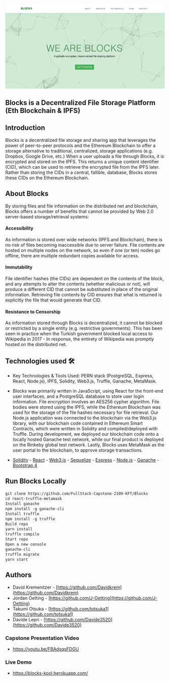 ![Screenshot](Blocks.png)

## Blocks is a Decentralized File Storage Platform (Eth Blockchain & IPFS) 

## Introduction
Blocks is a decentralized file storage and sharing app that leverages the power of peer-to-peer protocols and the Ethereum Blockchain to offer a storage alternative to traditional, centralized, storage applications (e.g. Dropbox, Google Drive, etc.) When a user uploads a file through Blocks, it is encrypted and stored on the IPFS. This returns a unique content identifier (CID), which can be used to retrieve the encrypted file from the IPFS later. Rather than storing the CIDs in a central, fallible, database, Blocks stores these CIDs on the Ethereum Blockchain. 


## About Blocks

By storing files and file information on the distributed net and blockchain, Blocks offers a number of benefits that cannot be provided by Web 2.0 server-based storage/retrieval systems:

#### Accessibility
As information is stored over wide networks (IPFS and Blockchain), there is no risk of files becoming inaccessible due to server failure. File contents are hosted on multiple nodes on the network, so even if one (or ten) nodes go offline, there are multiple redundant copies available for access. 

#### Immutability
File identifier hashes (the CIDs) are dependent on the contents of the block, and any attempts to alter the contents (whether malicious or not), will produce a different CID that cannot be substituted in place of the original information. Retrieving file contents by CID ensures that what is returned is explicitly the file that would generate that CID.

#### Resistance to Censorship
As information stored through Blocks is decentralized, it cannot be blocked or restricted by a single entity (e.g. restrictive governments). This has been seen in practice when the Turkish government blocked local access to Wikipedia in 2017 - In response, the entirety of Wikipedia was promptly hosted on the distributed net. 

## Technologies used 🛠️

- Key Technologies & Tools Used: PERN stack (PostgreSQL, Express, React, Node.js), IPFS, Solidity, Web3.js, Truffle, Ganache, MetaMask.
- Blocks was primarily written in JavaScript, using React for the front-end user interfaces, and a PostgreSQL database to store user login information. File encryption involves an AES256 cypher algorithm. File bodies were stored using the IPFS, while the Ethereum Blockchain was used for the storage of the file hashes necessary for file retrieval. Our Node.js application was connected to the blockchain via the Web3.js library, with our blockchain code contained in Ethereum Smart Contracts, which were written in Solidity and compiled/deployed with Truffle. During development, we deployed our blockchain code onto a locally hosted Ganache test network, while our final product is deployed on the Rinkeby global test network. Lastly, Blocks uses MetaMask as the user portal to the blockchain, to approve storage transactions.

- [Solidity](https://docs.soliditylang.org/en/v0.8.10/) - [React](https://reactjs.org//) - [Web3.js](https://web3js.readthedocs.io/en/v1.5.2/) - [Sequelize](https://sequelize.org/) - [Express](https://expressjs.com/) - [Node.js](https://nodejs.org/en/) - [Ganache](http://trufflesuite.com/ganache//) - [Bootstrap 4](https://getbootstrap.com/docs/4.3/getting-started/introduction/)

## Run Blocks Locally

```
git clone https://github.com/FullStack-Capstone-2109-KFT/Blocks
cd react-truffle-metamask
Install ganache
npm install -g ganache-cli
Install truffle
npm install -g truffle
Build repo
yarn install
truffle compile
Start repo
Open a new console
ganache-cli
truffle migrate
yarn start
```

## Authors

- David Kremenitzer - [https://github.com/Davidkrem](https://github.com/Davidkrem)
- Jordan Oetting - [https://github.com/J-Oetting](https://github.com/J-Oetting)
- Takumi Otsuka - [https://github.com/totsuka1](https://github.com/totsuka1)
- Davide Lepri - [https://github.com/Davide3520](https://github.com/Davide3520)

### Capstone Presentation Video

- https://youtu.be/FBAdsqsFDGU

### Live Demo

- https://blocks-kool.herokuapp.com/
